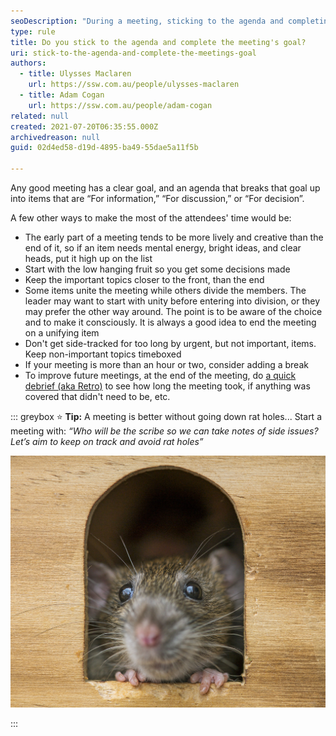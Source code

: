 ```yaml
---
seoDescription: "During a meeting, sticking to the agenda and completing the goal requires careful planning, prioritization, and time management."
type: rule
title: Do you stick to the agenda and complete the meeting's goal?
uri: stick-to-the-agenda-and-complete-the-meetings-goal
authors:
  - title: Ulysses Maclaren
    url: https://ssw.com.au/people/ulysses-maclaren
  - title: Adam Cogan
    url: https://ssw.com.au/people/adam-cogan
related: null
created: 2021-07-20T06:35:55.000Z
archivedreason: null
guid: 02d4ed58-d19d-4895-ba49-55dae5a11f5b

---
```


Any good meeting has a clear goal, and an agenda that breaks that goal up into items that are “For information,” “For discussion,” or “For decision”.

<!--endintro-->

A few other ways to make the most of the attendees' time would be:

* The early part of a meeting tends to be more lively and creative than the end of it, so if an item needs mental energy, bright ideas, and clear heads, put it high up on the list
* Start with the low hanging fruit so you get some decisions made
* Keep the important topics closer to the front, than the end
* Some items unite the meeting while others divide the members. The leader may want to start with unity before entering into division, or they may prefer the other way around. The point is to be aware of the choice and to make it consciously. It is always a good idea to end the meeting on a unifying item
* Don't get side-tracked for too long by urgent, but not important, items. Keep non-important topics timeboxed
* If your meeting is more than an hour or two, consider adding a break
* To improve future meetings, at the end of the meeting, do [a quick debrief (aka Retro)](/do-a-retrospective) to see how long the meeting took, if anything was covered that didn't need to be, etc.

::: greybox
⭐ **Tip:** A meeting is better without going down rat holes... Start a meeting with:
_“Who will be the scribe so we can take notes of side issues?  Let’s aim to keep on track and avoid rat holes”_

![Figure: Don't go down rat holes](rathole.jpeg)

:::
